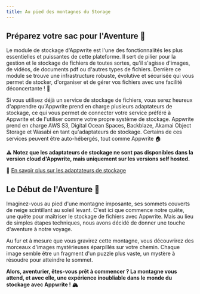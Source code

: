```yaml
---
title: Au pied des montagnes du Storage
---
```


<Documentation link="https://appwrite.io/docs/products/storage"></Documentation>

<Hero
title="Le début de l'ascension 🏞️"
image="/assets/workshop/storage/mountains.jpeg"
description="Bienvenue, aventurier, dans la partie la plus passionnante de notre voyage à travers l'univers d'Appwrite :
le module de stockage. Alors que nous nous tenons au pied de ces majestueuses montagnes, nous entamons une aventure qui
nous mènera au sommet de la maîtrise du stockage de fichiers avec Appwrite. Mais ne croyez pas que ce soit une simple
montée, car cette ascension est remplie de mystères et de découvertes ! 🌄"
/>

## Préparez votre sac pour l'Aventure 🎒

Le module de stockage d'Appwrite est l'une des fonctionnalités les plus essentielles et puissantes de cette plateforme.
Il sert de pilier pour la gestion et le stockage de fichiers de toutes sortes, qu'il s'agisse d'images, de
vidéos, de documents pdf ou d'autres types de fichiers. Derrière ce module se trouve une infrastructure robuste,
évolutive et sécurisée qui vous permet de stocker, d'organiser et de gérer vos fichiers avec une facilité
déconcertante ! 🤩

<InfoBonus title="Adaptateurs disponibles ↔️">

Si vous utilisez déjà un service de stockage de fichiers, vous serez heureux d'apprendre qu'Appwrite prend en charge
plusieurs adaptateurs de stockage, ce qui vous permet de connecter votre service préféré à Appwrite et de l'utiliser
comme votre propre système de stockage. Appwrite prend en charge AWS S3, Digital Ocean Spaces, Backblaze, Akamai Object
Storage et Wasabi en tant qu'adaptateurs de stockage. Certains de ces services peuvent être auto-hébergés, tout comme
Appwrite 🏠

⚠️ **Notez que les adaptateurs de stockage ne sont pas disponibles dans la version cloud d'Appwrite, mais uniquement sur
les versions self hosted.**

🔗 [En savoir plus sur les adaptateurs de stockage](https://appwrite.io/docs/advanced/self-hosting/storage#adapters)

</InfoBonus>

## Le Début de l'Aventure 🌟

Imaginez-vous au pied d'une montagne imposante, ses sommets couverts de neige scintillant au soleil levant. C'est ici
que commence notre quête, une quête pour maîtriser le stockage de fichiers avec Appwrite. Mais au lieu de simples étapes
techniques, nous avons décidé de donner une touche d'aventure à notre voyage.

Au fur et à mesure que vous gravirez cette montagne, vous découvrirez des morceaux d'images mystérieuses éparpillés sur
votre chemin. Chaque image semble être un fragment d'un puzzle plus vaste, un mystère à résoudre pour atteindre le
sommet.

**Alors, aventurier, êtes-vous prêt à commencer ? La montagne vous attend, et avec elle, une expérience inoubliable dans
le monde du stockage avec Appwrite ! 🏔️**